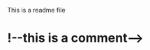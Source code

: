 This is a readme file
<HTML>
<HEAD>
<BODY>
<H1>!--this is a comment--></H1>
</BODY>
</HEAD>
</HTML>
